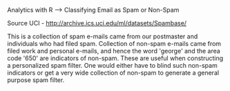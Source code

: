 Analytics with R --> Classifying Email as Spam or Non-Spam
 
Source UCI - http://archive.ics.uci.edu/ml/datasets/Spambase/

This is a collection of spam e-mails came from our postmaster and individuals who had filed spam. 
Collection of non-spam e-mails came from filed work and personal e-mails, and hence the word 'george' and the area code '650' are indicators of non-spam. 
These are useful when constructing a personalized spam filter. 
One would either have to blind such non-spam indicators or get a very wide collection of non-spam to generate a general purpose spam filter.

